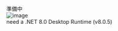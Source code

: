 準備中  
![image](https://github.com/606musical/minitools/assets/170735828/037b095c-8656-4b16-8767-703a4e2c583d)  
need a .NET 8.0 Desktop Runtime (v8.0.5)
